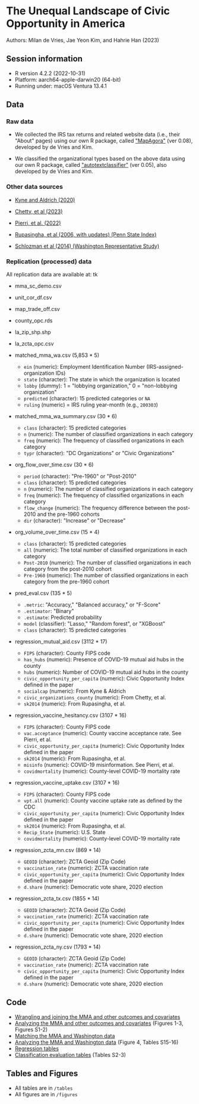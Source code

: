 # The Unequal Landscape of Civic Opportunity in America

Authors: Milan de Vries, Jae Yeon Kim, and Hahrie Han (2023)

## Session information 

* R version 4.2.2 (2022-10-31)
* Platform: aarch64-apple-darwin20 (64-bit)
* Running under: macOS Ventura 13.4.1

## Data 

### Raw data 

* We collected the IRS tax returns and related website data (i.e., their "About" pages) using our own R package, called ["MapAgora"](https://snfagora.github.io/MapAgora/) (ver 0.08), developed by de Vries and Kim.

* We classified the organizational types based on the above data using our own R package, called ["autotextclassifier"](https://snfagora.github.io/autotextclassifier/) (ver 0.05), also developed by de Vries and Kim.

### Other data sources 

- [Kyne and Aldrich (2020)](https://dataverse.harvard.edu/dataset.xhtml?persistentId=doi:10.7910/DVN/IUNNZM)

- [Chetty, et al (2023)](https://www.socialcapital.org/?dimension=EconomicConnectednessIndividual&geoLevel=county&selectedId=&dim1=EconomicConnectednessIndividual&dim2=CohesivenessClustering&dim3=CivicEngagementVolunteeringRates&bigModalSection=&bigModalChart=scatterplot&showOutliers=false&colorBy=)

- [Pierri, et al. (2022)](https://github.com/osome-iu/CoVaxxy-Misinfo)

- [Rupasingha, et al (2006, with updates) (Penn State Index)](https://aese.psu.edu/nercrd/community/social-capital-resources)

- [Schlozman et al (2014) (Washington Representative Study)](https://www.icpsr.umich.edu/web/ICPSR/studies/35309/publications)

### Replication (processed) data 

All replication data are available at: tk 

* mma_sc_demo.csv

* unit_cor_df.csv

* map_trade_off.csv

* county_opc.rds

* la_zip_shp.shp

* la_zcta_opc.csv

* matched_mma_wa.csv (5,853 * 5)
  - `ein` (numeric): Employment Identification Number (IRS-assigned-organization IDs)
  - `state` (character): The state in which the organization is located
  - `lobby` (dummy): 1 = "lobbying organization," 0 = "non-lobbying organization"  
  - `predicted` (character): 15 predicted categories or `NA`
  - `ruling` (numeric) = IRS ruling year-month (e.g., `200303`)
  
* matched_mma_wa_summary.csv (30 * 6)
  - `class` (character): 15 predicted categories 
  - `n` (numeric): The number of classified organizations in each category
  - `freq` (numeric): The frequency of classified organizations in each category 
  - `typr` (character): "DC Organizations" or "Civic Organizations"
  
* org_flow_over_time.csv (30 * 6)
  - `period` (character): "Pre-1960" or "Post-2010"
  - `class` (character): 15 predicted categories 
  - `n` (numeric): The number of classified organizations in each category
  - `freq` (numeric): The frequency of classified organizations in each category 
  - `flow_change` (numeric): The frequency difference between the post-2010 and the pre-1960 cohorts
  - `dir` (character): "Increase" or "Decrease"
  
* org_volume_over_time.csv (15 * 4)
  - `class` (character): 15 predicted categories 
  - `all` (numeric): The total number of classified organizations in each category
  - `Post-2010` (numeric): The number of classified organizations in each category from the post-2010 cohort
  - `Pre-1960` (numeric): The number of classified organizations in each category from the pre-1960 cohort

* pred_eval.csv (135 * 5)
  - `.metric`: "Accuracy," "Balanced accuracy," or "F-Score"
  - `.estimator`: "Binary"
  - `.estimate`: Predicted probability
  - `model` (classifier): "Lasso," "Random forest", or "XGBoost"
  - `class` (character): 15 predicted categories 
  
* regression_mutual_aid.csv (3112 * 17)
  - `FIPS` (character): County FIPS code
  - `has_hubs` (numeric): Presence of COVID-19 mutual aid hubs in the county
  - `hubs` (numeric): Number of COVID-19 mutual aid hubs in the county
  - `civic_opportunity_per_capita` (numeric): Civic Opportunity Index defined in the paper
  - `socialcap` (numeric): From Kyne & Aldrich
  - `civic_organizations_county` (numeric): From Chetty, et al.
  - `sk2014` (numeric): From Rupasingha, et al. 

* regression_vaccine_hesitancy.csv (3107 * 16)
  - `FIPS` (character): County FIPS code
  - `vac.acceptance` (numeric): County vaccine acceptance rate. See Pierri, et al.
  - `civic_opportunity_per_capita` (numeric): Civic Opportunity Index defined in the paper
  - `sk2014` (numeric): From Rupasingha, et al. 
  - `misinfo` (numeric): COVID-19 misinformation. See Pierri, et al.
  - `covidmortality` (numeric): County-level COVID-19 mortality rate

* regression_vaccine_uptake.csv (3107 * 16)
  - `FIPS` (character): County FIPS code
  - `vpt.all` (numeric): County vaccine uptake rate as defined by the CDC
  - `civic_opportunity_per_capita` (numeric): Civic Opportunity Index defined in the paper
  - `sk2014` (numeric): From Rupasingha, et al. 
  - `Recip_State` (numeric): U.S. State
  - `covidmortality` (numeric): County-level COVID-19 mortality rate

* regression_zcta_mn.csv (869 * 14)
  - `GEOID` (character): ZCTA Geoid (Zip Code)
  - `vaccination_rate` (numeric): ZCTA vaccination rate
  - `civic_opportunity_per_capita` (numeric): Civic Opportunity Index defined in the paper
  - `d.share` (numeric): Democratic vote share, 2020 election

* regression_zcta_tx.csv (1855 * 14)
  - `GEOID` (character): ZCTA Geoid (Zip Code)
  - `vaccination_rate` (numeric): ZCTA vaccination rate
  - `civic_opportunity_per_capita` (numeric): Civic Opportunity Index defined in the paper
  - `d.share` (numeric): Democratic vote share, 2020 election

* regression_zcta_ny.csv (1793 * 14)
  - `GEOID` (character): ZCTA Geoid (Zip Code)
  - `vaccination_rate` (numeric): ZCTA vaccination rate
  - `civic_opportunity_per_capita` (numeric): Civic Opportunity Index defined in the paper
  - `d.share` (numeric): Democratic vote share, 2020 election

## Code

- [Wrangling and joining the MMA and other outcomes and covariates](https://github.com/snfagora/map_civic_opportunity/blob/main/src/data_wrangling.Rmd) 
- [Analyzing the MMA and other outcomes and covariates](https://github.com/snfagora/map_civic_opportunity/blob/main/src/measurement_test.R) (Figures 1-3, Figures S1-2) 
- [Matching the MMA and Washington data](https://github.com/snfagora/map_civic_opportunity/blob/main/src/name_matching.R)
- [Analyzing the MMA and Washington data](https://github.com/snfagora/map_civic_opportunity/blob/main/src/org_type_analysis.R) (Figure 4, Tables S15-16)
- [Regression tables](https://github.com/snfagora/map_civic_opportunity/blob/main/src/regression_tables.R)
- [Classification evaluation tables](https://github.com/snfagora/map_civic_opportunity/blob/main/src/ml_performance_eval.R) (Tables S2-3)

## Tables and Figures 

* All tables are in `/tables` 
* All figures are in `/figures` 